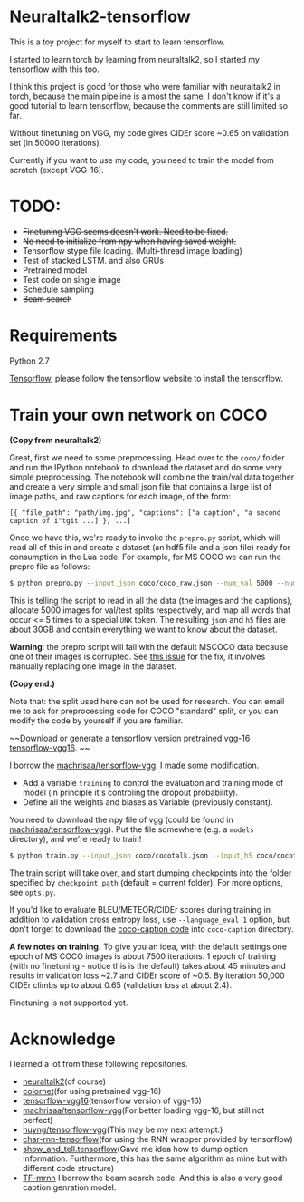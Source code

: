 # Neuraltalk2-tensorflow
This is a toy project for myself to start to learn tensorflow.

I started to learn torch by learning from neuraltalk2, so I started my tensorflow with this too.

I think this project is good for those who were familiar with neuraltalk2 in torch, because the main pipeline is almost the same. I don't know if it's a good tutorial to learn tensorflow, because the comments are still limited so far.

Without finetuning on VGG, my code gives CIDEr score ~0.65 on validation set (in 50000 iterations).

Currently if you want to use my code, you need to train the model from scratch (except VGG-16).

# TODO:
- ~~Finetuning VGG seems doesn't work. Need to be fixed.~~
- ~~No need to initialize from npy when having saved weight.~~
- Tensorflow stype file loading. (Multi-thread image loading)
- Test of stacked LSTM. and also GRUs
- Pretrained model
- Test code on single image
- Schedule sampling
- ~~Beam search~~

# Requirements
Python 2.7

[Tensorflow](https://github.com/tensorflow/tensorflow), please follow the tensorflow website to install the tensorflow.

# Train your own network on COCO
**(Copy from neuraltalk2)**

Great, first we need to some preprocessing. Head over to the `coco/` folder and run the IPython notebook to download the dataset and do some very simple preprocessing. The notebook will combine the train/val data together and create a very simple and small json file that contains a large list of image paths, and raw captions for each image, of the form:

```
[{ "file_path": "path/img.jpg", "captions": ["a caption", "a second caption of i"tgit ...] }, ...]
```

Once we have this, we're ready to invoke the `prepro.py` script, which will read all of this in and create a dataset (an hdf5 file and a json file) ready for consumption in the Lua code. For example, for MS COCO we can run the prepro file as follows:

```bash
$ python prepro.py --input_json coco/coco_raw.json --num_val 5000 --num_test 5000 --images_root coco/images --word_count_threshold 5 --output_json coco/cocotalk.json --output_h5 coco/cocotalk.h5
```

This is telling the script to read in all the data (the images and the captions), allocate 5000 images for val/test splits respectively, and map all words that occur <= 5 times to a special `UNK` token. The resulting `json` and `h5` files are about 30GB and contain everything we want to know about the dataset.

**Warning**: the prepro script will fail with the default MSCOCO data because one of their images is corrupted. See [this issue](https://github.com/karpathy/neuraltalk2/issues/4) for the fix, it involves manually replacing one image in the dataset.

**(Copy end.)**

Note that: the split used here can not be used for research. You can email me to ask for preprocessing code for COCO "standard" split, or you can modify the code by yourself if you are familiar.

~~Download or generate a tensorflow version pretrained vgg-16 [tensorflow-vgg16](https://github.com/ry/tensorflow-vgg16). ~~

I borrow the [machrisaa/tensorflow-vgg](https://github.com/machrisaa/tensorflow-vgg). I made some modification.
- Add a variable `training` to control the evaluation and training mode of model (in principle it's controling the dropout probability).
- Define all the weights and biases as Variable (previously constant).

You need to download the npy file of vgg (could be found in [machrisaa/tensorflow-vgg](https://github.com/machrisaa/tensorflow-vgg)). Put the file somewhere (e.g. a `models` directory), and we're ready to train!

```bash
$ python train.py --input_json coco/cocotalk.json --input_h5 coco/cocotalk.h5 --checkpoint_path ./log --save_checkpoint_every 2000 --val_images_use 3200
```

The train script will take over, and start dumping checkpoints into the folder specified by `checkpoint_path` (default = current folder). For more options, see `opts.py`.

If you'd like to evaluate BLEU/METEOR/CIDEr scores during training in addition to validation cross entropy loss, use `--language_eval 1` option, but don't forget to download the [coco-caption code](https://github.com/tylin/coco-caption) into `coco-caption` directory.

**A few notes on training.** To give you an idea, with the default settings one epoch of MS COCO images is about 7500 iterations. 1 epoch of training (with no finetuning - notice this is the default) takes about 45 minutes and results in validation loss ~2.7 and CIDEr score of ~0.5. By iteration 50,000 CIDEr climbs up to about 0.65 (validation loss at about 2.4). 

Finetuning is not supported yet.

# Acknowledge
I learned a lot from these following repositories.

- [neuraltalk2](https://github.com/karpathy/neuraltalk2)(of course)
- [colornet](https://github.com/pavelgonchar/colornet)(for using pretrained vgg-16)
- [tensorflow-vgg16](https://github.com/ry/tensorflow-vgg16.git)(tensorflow version of vgg-16)
- [machrisaa/tensorflow-vgg](https://github.com/machrisaa/tensorflow-vgg)(For better loading vgg-16, but still not perfect)
- [huyng/tensorflow-vgg](https://github.com/huyng/tensorflow-vgg)(This may be my next attempt.)
- [char-rnn-tensorflow](https://github.com/sherjilozair/char-rnn-tensorflow)(for using the RNN wrapper provided by tensorflow)
- [show_and_tell.tensorflow](https://github.com/jazzsaxmafia/show_and_tell.tensorflow)(Gave me idea how to dump option information. Furthermore, this has the same algorithm as mine but with different code structure)
- [TF-mrnn](https://github.com/mjhucla/TF-mRNN) I borrow the beam search code. And this is also a very good caption genration model.
